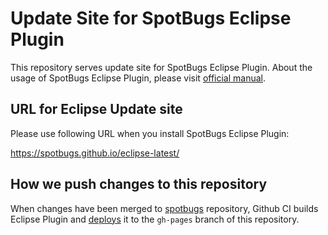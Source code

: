 # Update Site for SpotBugs Eclipse Plugin

This repository serves update site for SpotBugs Eclipse Plugin.
About the usage of SpotBugs Eclipse Plugin, please visit [official manual](http://spotbugs.readthedocs.io/en/latest/eclipse.html).

## URL for Eclipse Update site

Please use following URL when you install SpotBugs Eclipse Plugin:

https://spotbugs.github.io/eclipse-latest/

## How we push changes to this repository

When changes have been merged to [spotbugs](https://github.com/spotbugs/spotbugs) repository,
Github CI builds Eclipse Plugin and [deploys](https://github.com/spotbugs/spotbugs/blob/master/.github/workflows/release.yml) it to the `gh-pages` branch of this repository.
